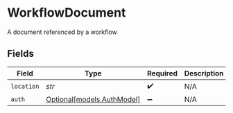 # WorkflowDocument

A document referenced by a workflow


## Fields

| Field                                                | Type                                                 | Required                                             | Description                                          |
| ---------------------------------------------------- | ---------------------------------------------------- | ---------------------------------------------------- | ---------------------------------------------------- |
| `location`                                           | *str*                                                | :heavy_check_mark:                                   | N/A                                                  |
| `auth`                                               | [Optional[models.AuthModel]](../models/authmodel.md) | :heavy_minus_sign:                                   | N/A                                                  |